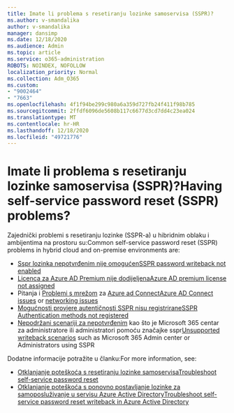 ```yaml
---
title: Imate li problema s resetiranju lozinke samoservisa (SSPR)?
ms.author: v-smandalika
author: v-smandalika
manager: dansimp
ms.date: 12/18/2020
ms.audience: Admin
ms.topic: article
ms.service: o365-administration
ROBOTS: NOINDEX, NOFOLLOW
localization_priority: Normal
ms.collection: Adm_O365
ms.custom:
- "9002464"
- "7663"
ms.openlocfilehash: 4f1f94be299c980a6a359d727fb24f411f98b785
ms.sourcegitcommit: 2ffdf6096de5608b117c6677d3cd7dd4c23ea024
ms.translationtype: MT
ms.contentlocale: hr-HR
ms.lasthandoff: 12/18/2020
ms.locfileid: "49721776"
---
```

# <a name="having-self-service-password-reset-sspr-problems"></a><span data-ttu-id="adee9-102">Imate li problema s resetiranju lozinke samoservisa (SSPR)?</span><span class="sxs-lookup"><span data-stu-id="adee9-102">Having self-service password reset (SSPR) problems?</span></span>

<span data-ttu-id="adee9-103">Zajednički problemi s resetiranju lozinke (SSPR-a) u hibridnim oblaku i ambijentima na prostoru su:</span><span class="sxs-lookup"><span data-stu-id="adee9-103">Common self-service password reset (SSPR) problems in hybrid cloud and on-premise environments are:</span></span>

- [<span data-ttu-id="adee9-104">Sspr lozinka nepotvrđenim nije omogućen</span><span class="sxs-lookup"><span data-stu-id="adee9-104">SSPR password writeback not enabled</span></span>](https://docs.microsoft.com/azure/active-directory/authentication/tutorial-enable-sspr-writeback)
- [<span data-ttu-id="adee9-105">Licenca za Azure AD Premium nije dodijeljena</span><span class="sxs-lookup"><span data-stu-id="adee9-105">Azure AD premium license not assigned</span></span>](https://docs.microsoft.com/azure/active-directory/authentication/concept-sspr-licensing)
- <span data-ttu-id="adee9-106">Pitanja i [Problemi s mrežom](https://docs.microsoft.com/azure/active-directory/hybrid/tshoot-connect-connectivity) za [Azure ad Connect](https://docs.microsoft.com/azure/active-directory/hybrid/tshoot-connect-sync-errors)</span><span class="sxs-lookup"><span data-stu-id="adee9-106">[Azure AD Connect issues](https://docs.microsoft.com/azure/active-directory/hybrid/tshoot-connect-sync-errors) or [networking issues](https://docs.microsoft.com/azure/active-directory/hybrid/tshoot-connect-connectivity)</span></span>
- [<span data-ttu-id="adee9-107">Mogućnosti provjere autentičnosti SSPR nisu registrirane</span><span class="sxs-lookup"><span data-stu-id="adee9-107">SSPR Authentication methods not registered</span></span>](https://mysignins.microsoft.com/security-info)
- <span data-ttu-id="adee9-108">[Nepodržani scenariji za nepotvrđenim](https://docs.microsoft.com/azure/active-directory/authentication/concept-sspr-writeback#unsupported-writeback-operations) kao što je Microsoft 365 centar za administratore ili administratori pomoću značajke sspr</span><span class="sxs-lookup"><span data-stu-id="adee9-108">[Unsupported writeback scenarios](https://docs.microsoft.com/azure/active-directory/authentication/concept-sspr-writeback#unsupported-writeback-operations) such as Microsoft 365 Admin center or Administrators using SSPR</span></span>


<span data-ttu-id="adee9-109">Dodatne informacije potražite u članku:</span><span class="sxs-lookup"><span data-stu-id="adee9-109">For more information, see:</span></span>

- [<span data-ttu-id="adee9-110">Otklanjanje poteškoća s resetiranju lozinke samoservisa</span><span class="sxs-lookup"><span data-stu-id="adee9-110">Troubleshoot self-service password reset</span></span>](https://docs.microsoft.com/azure/active-directory/authentication/troubleshoot-sspr)
- [<span data-ttu-id="adee9-111">Otklanjanje poteškoća s ponovno postavljanje lozinke za samoposluživanje u servisu Azure Active Directory</span><span class="sxs-lookup"><span data-stu-id="adee9-111">Troubleshoot self-service password reset writeback in Azure Active Directory</span></span>](https://docs.microsoft.com/azure/active-directory/authentication/troubleshoot-sspr-writeback)
